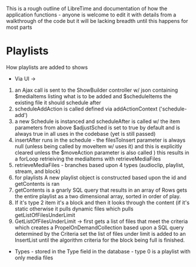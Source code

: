 This is a rough outline of LibreTime and documentation of how the application functions - anyone is welcome to edit it with details from a walkthrough of the code but it will be lacking breadth until this happens for most parts

#  Playlists

How playlists are added to shows
* Via UI -> 
1. an Ajax call is sent to the ShowBuilder controller w/ json containing $mediaItems  listing what is to be added and $scheduleItems the existing file it should schedule after
2. scheduleAddAction is called defined via addActionContext ('schedule-add')
3. a new Schedule is instanced and scheduleAfter is called w/ the item parameters from above $adjustSched is set to true by default and is always true in all uses in the codebase (yet is still passed)
4. insertAfter runs in the schedule - the filesToInsert parameter is always null (unless being called by moveItem w/ uses it) and this is explicitly cleared unless the $moveAction parameter is also called ) this results in a forLoop retrieiving the mediaItems with retrieveMediaFiles
5. retrieveMediaFiles - branches based upon 4 types (audioclip, playlist, stream, and block) 
6. for playlists A new playlist object is constructed based upon the id and getContents is ran
7. getContents is a gnarly SQL query that results in an array of Rows gets the entire playlist as a two dimensional array, sorted in order of play.
8. If it's type 2 item it's a block and then it looks through the content (if it's static otherwise it pulls dynamic files which pulls getListOfFilesUnderLimit
9. GetListOfFilesUnderLimit -> first gets a list of files that meet the criteria which creates a PropelOnDemandCollection based upon a SQL query determined by the Criteria set the list of files under limit is added to an InsertList until the algorithm criteria for the block being full is finished.

* Types - stored in the Type field in the database - type 0 is a playlist with only media files

Library

The library shows "all" of the files in the database.
1. It uses a javascript library called datatables and we are currently dependent upon a legacy version that has been customized by previous developers. Most of the custom library code is in the js/airtime/library/library.js file.
2. It does a ajax query to Library/contents-feed which is part of the LibraryController.
3. This calls the searchLibraryFiles function on the StoredFile object and does some query building it calls DataTables.findEntries
4. findEntries adds the WHERE clause to the query with the AdvSearch and cycles through the terms and returns an array of matching tracks.